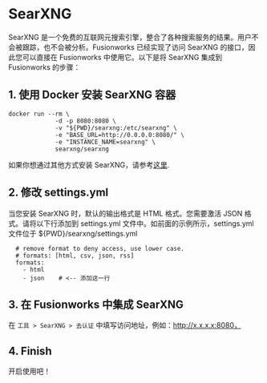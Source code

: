 # SearXNG
SearXNG 是一个免费的互联网元搜索引擎，整合了各种搜索服务的结果。用户不会被跟踪，也不会被分析。Fusionworks 已经实现了访问 SearXNG 的接口，因此您可以直接在 Fusionworks 中使用它。以下是将 SearXNG 集成到 Fusionworks 的步骤：

## 1. 使用 Docker 安装 SearXNG 容器
```
docker run --rm \
             -d -p 8080:8080 \
             -v "${PWD}/searxng:/etc/searxng" \
             -e "BASE_URL=http://0.0.0.0:8080/" \
             -e "INSTANCE_NAME=searxng" \
             searxng/searxng
```
如果你想通过其他方式安装 SearXNG，请参考[这里](https://docs.searxng.org/admin/installation.html).

## 2. 修改 settings.yml
当您安装 SearXNG 时，默认的输出格式是 HTML 格式。您需要激活 JSON 格式。请将以下行添加到 settings.yml 文件中。如前面的示例所示，settings.yml 文件位于 ${PWD}/searxng/settings.yml
```
  # remove format to deny access, use lower case.
  # formats: [html, csv, json, rss]
  formats:
    - html
    - json    # <-- 添加这一行
```

## 3. 在 Fusionworks 中集成 SearXNG
在 `工具 > SearXNG > 去认证` 中填写访问地址，例如：http://x.x.x.x:8080，


## 4. Finish
开启使用吧！

